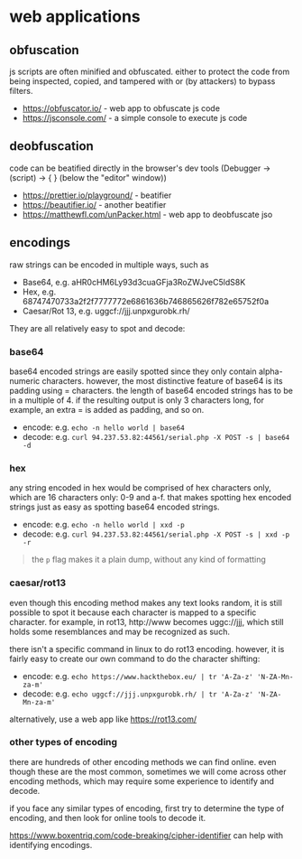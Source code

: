 # web applications

## obfuscation

js scripts are often minified and obfuscated. either to protect the code from being inspected, copied, and tampered with or (by attackers) to bypass filters.

- https://obfuscator.io/ - web app to obfuscate js code
- https://jsconsole.com/ - a simple console to execute js code

## deobfuscation

code can be beatified directly in the browser's dev tools (Debugger -> (script) -> { } (below the "editor" window))

- https://prettier.io/playground/ - beatifier
- https://beautifier.io/ - another beatifier
- https://matthewfl.com/unPacker.html - web app to deobfuscate jso

## encodings

raw strings can be encoded in multiple ways, such as

- Base64, e.g. aHR0cHM6Ly93d3cuaGFja3RoZWJveC5ldS8K
- Hex, e.g. 68747470733a2f2f7777772e6861636b746865626f782e65752f0a
- Caesar/Rot 13, e.g. uggcf://jjj.unpxgurobk.rh/

They are all relatively easy to spot and decode:

### base64

base64 encoded strings are easily spotted since they only contain alpha-numeric characters. however, the most distinctive feature of base64 is its padding using = characters. the length of base64 encoded strings has to be in a multiple of 4. if the resulting output is only 3 characters long, for example, an extra = is added as padding, and so on.

- encode: e.g. `echo -n hello world | base64`
- decode: e.g. `curl 94.237.53.82:44561/serial.php -X POST -s | base64 -d`

### hex

any string encoded in hex would be comprised of hex characters only, which are 16 characters only: 0-9 and a-f. that makes spotting hex encoded strings just as easy as spotting base64 encoded strings.

- encode: e.g. `echo -n hello world | xxd -p`
- decode: e.g. `curl 94.237.53.82:44561/serial.php -X POST -s | xxd -p -r`

> the `p` flag makes it a plain dump, without any kind of formatting

### caesar/rot13

even though this encoding method makes any text looks random, it is still possible to spot it because each character is mapped to a specific character. for example, in rot13, http://www becomes uggc://jjj, which still holds some resemblances and may be recognized as such.

there isn't a specific command in linux to do rot13 encoding. however, it is fairly easy to create our own command to do the character shifting:

- encode: e.g. `echo https://www.hackthebox.eu/ | tr 'A-Za-z' 'N-ZA-Mn-za-m'`
- decode: e.g. `echo uggcf://jjj.unpxgurobk.rh/ | tr 'A-Za-z' 'N-ZA-Mn-za-m'`

alternatively, use a web app like https://rot13.com/

### other types of encoding

there are hundreds of other encoding methods we can find online. even though these are the most common, sometimes we will come across other encoding methods, which may require some experience to identify and decode.

if you face any similar types of encoding, first try to determine the type of encoding, and then look for online tools to decode it.

https://www.boxentriq.com/code-breaking/cipher-identifier can help with identifying encodings.
